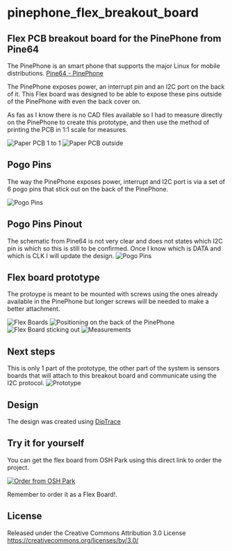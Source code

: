 # pinephone_flex_breakout_board
## Flex PCB breakout board for the PinePhone from Pine64
The PinePhone is an smart phone that supports the major Linux for mobile distributions. [Pine64 - PinePhone](https://www.pine64.org/pinephone/)

The PinePhone exposes power, an interrupt pin and an I2C port on the back of it. 
This Flex board was designed to be able to expose these pins outside of the PinePhone with even the back cover on. 

As fas as I know there is no CAD files available so I had to measure directly on the PinePhone to create this prototype, and then use the method of printing the PCB in 1:1 scale for measures. 

![Paper PCB 1 to 1](/pictures/paper_1to1.JPG)
![Paper PCB outside](/pictures/paper_outside.JPG)

## Pogo Pins
The way the PinePhone exposes power, interrupt and I2C port is via a set of 6 pogo pins that stick out on the back of the PinePhone. 

![Pogo Pins](/pictures/pogopins.JPG)

## Pogo Pins Pinout
The schematic from Pine64 is not very clear and does not states which I2C pin is which so this is still to be confirmed.  Once I know which is DATA and which is CLK I will update the design. 
![Pogo Pins](/pictures/layout.jpg)

## Flex board prototype
The protoype is meant to be mounted with screws using the ones already available in the PinePhone but longer screws will be needed to make a better attachment. 

![Flex Boards](/pictures/flex_boards.JPG)
![Positioning on the back of the PinePhone](/pictures/flex_positioning.JPG)
![Flex Board sticking out](/pictures/flex_outside.JPG)
![Measurements](/pictures/measurements.JPG)

## Next steps
This is only 1 part of the prototype, the other part of the system is sensors boards that will attach to this breakout board and communicate using the I2C protocol. 
![Prototype](/pictures/prototype.JPG)

## Design

The design was created using <a href="https://diptrace.com" title="DipTrace">DipTrace</a>

## Try it for yourself
You can get the flex board from OSH Park using this direct link to order the project. 

<a href="https://oshpark.com/shared_projects/iJymtIab"><img src="https://oshpark.com/packs/media/images/badge-5f4e3bf4bf68f72ff88bd92e0089e9cf.png" alt="Order from OSH Park"></img></a>

Remember to order it as a Flex Board!. 

## License

Released under the Creative Commons Attribution 3.0 License
https://creativecommons.org/licenses/by/3.0/